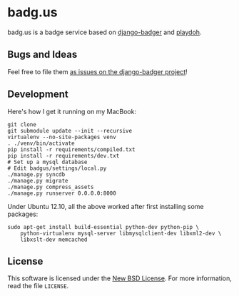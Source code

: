 badg.us
=======

badg.us is a badge service based on [django-badger][] and [playdoh][].

[playdoh]: https://github.com/mozilla/playdoh
[django-badger]: https://github.com/lmorchard/django-badger

Bugs and Ideas
--------------
Feel free to file them [as issues on the django-badger project][issues]!

[issues]: https://github.com/lmorchard/django-badger/issues

Development
-----------

Here's how I get it running on my MacBook:

    git clone 
    git submodule update --init --recursive
    virtualenv --no-site-packages venv
    . ./venv/bin/activate
    pip install -r requirements/compiled.txt
    pip install -r requirements/dev.txt
    # Set up a mysql database
    # Edit badgus/settings/local.py
    ./manage.py syncdb
    ./manage.py migrate
    ./manage.py compress_assets
    ./manage.py runserver 0.0.0.0:8000

Under Ubuntu 12.10, all the above worked after first installing some packages:

    sudo apt-get install build-essential python-dev python-pip \
        python-virtualenv mysql-server libmysqlclient-dev libxml2-dev \
        libxslt-dev memcached

License
-------
This software is licensed under the [New BSD License][BSD]. For more
information, read the file ``LICENSE``.

[BSD]: http://creativecommons.org/licenses/BSD/
